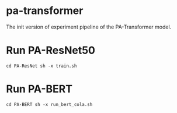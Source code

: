 # pa-transformer
The init version of experiment pipeline of the PA-Transformer model.

# Run PA-ResNet50
`
cd PA-ResNet
sh -x train.sh
`

# Run PA-BERT
`
cd PA-BERT
sh -x run_bert_cola.sh
`

